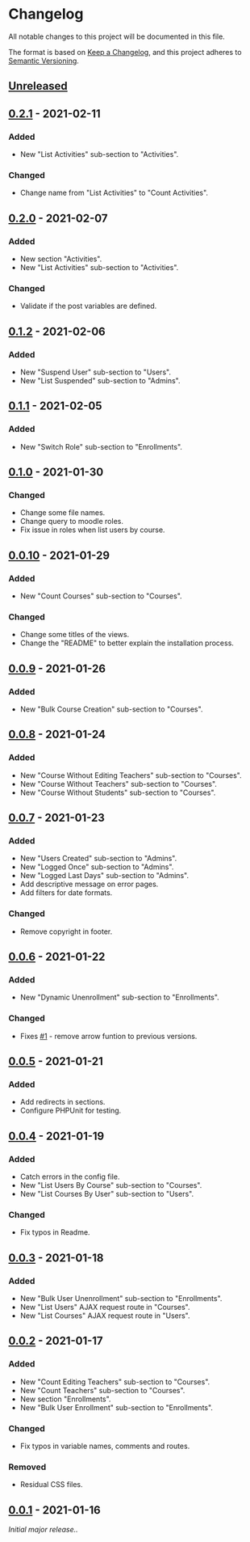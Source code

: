 # Changelog

All notable changes to this project will be documented in this file.

The format is based on [Keep a Changelog](https://keepachangelog.com/en/1.0.0/),
and this project adheres to [Semantic Versioning](https://semver.org/spec/v2.0.0.html).

## [Unreleased]

## [0.2.1] - 2021-02-11

### Added

-   New "List Activities" sub-section to "Activities".

### Changed

-   Change name from "List Activities" to "Count Activities".

## [0.2.0] - 2021-02-07

### Added

-   New section "Activities".
-   New "List Activities" sub-section to "Activities".

### Changed

-   Validate if the post variables are defined.

## [0.1.2] - 2021-02-06

### Added

-   New "Suspend User" sub-section to "Users".
-   New "List Suspended" sub-section to "Admins".

## [0.1.1] - 2021-02-05

### Added

-   New "Switch Role" sub-section to "Enrollments".

## [0.1.0] - 2021-01-30

### Changed

-   Change some file names.
-   Change query to moodle roles.
-   Fix issue in roles when list users by course.

## [0.0.10] - 2021-01-29

### Added

-   New "Count Courses" sub-section to "Courses".

### Changed

-   Change some titles of the views.
-   Change the "README" to better explain the installation process.

## [0.0.9] - 2021-01-26

### Added

-   New "Bulk Course Creation" sub-section to "Courses".

## [0.0.8] - 2021-01-24

### Added

-   New "Course Without Editing Teachers" sub-section to "Courses".
-   New "Course Without Teachers" sub-section to "Courses".
-   New "Course Without Students" sub-section to "Courses".

## [0.0.7] - 2021-01-23

### Added

-   New "Users Created" sub-section to "Admins".
-   New "Logged Once" sub-section to "Admins".
-   New "Logged Last Days" sub-section to "Admins".
-   Add descriptive message on error pages.
-   Add filters for date formats.

### Changed

-   Remove copyright in footer.

## [0.0.6] - 2021-01-22

### Added

-   New "Dynamic Unenrollment" sub-section to "Enrollments".

### Changed

-   Fixes [#1] - remove arrow funtion to previous versions.

## [0.0.5] - 2021-01-21

### Added

-   Add redirects in sections.
-   Configure PHPUnit for testing.

## [0.0.4] - 2021-01-19

### Added

-   Catch errors in the config file.
-   New "List Users By Course" sub-section to "Courses".
-   New "List Courses By User" sub-section to "Users".

### Changed

-   Fix typos in Readme.

## [0.0.3] - 2021-01-18

### Added

-   New "Bulk User Unenrollment" sub-section to "Enrollments".
-   New "List Users" AJAX request route in "Courses".
-   New "List Courses" AJAX request route in "Users".

## [0.0.2] - 2021-01-17

### Added

-   New "Count Editing Teachers" sub-section to "Courses".
-   New "Count Teachers" sub-section to "Courses".
-   New section "Enrollments".
-   New "Bulk User Enrollment" sub-section to "Enrollments".

### Changed

-   Fix typos in variable names, comments and routes.

### Removed

-   Residual CSS files.

## [0.0.1] - 2021-01-16

_Initial major release.._

[unreleased]: https://github.com/ManuelGil/alternate-admin/compare/v0.2.1...HEAD
[0.2.1]: https://github.com/ManuelGil/alternate-admin/compare/v0.2.0...v0.2.1
[0.2.0]: https://github.com/ManuelGil/alternate-admin/compare/v0.1.2...v0.2.0
[0.1.2]: https://github.com/ManuelGil/alternate-admin/compare/v0.1.1...v0.1.2
[0.1.1]: https://github.com/ManuelGil/alternate-admin/compare/v0.1.0...v0.1.1
[0.1.0]: https://github.com/ManuelGil/alternate-admin/compare/v0.0.10...v0.1.0
[0.0.10]: https://github.com/ManuelGil/alternate-admin/compare/v0.0.9...v0.0.10
[0.0.9]: https://github.com/ManuelGil/alternate-admin/compare/v0.0.8...v0.0.9
[0.0.8]: https://github.com/ManuelGil/alternate-admin/compare/v0.0.7...v0.0.8
[0.0.7]: https://github.com/ManuelGil/alternate-admin/compare/v0.0.6...v0.0.7
[0.0.6]: https://github.com/ManuelGil/alternate-admin/compare/v0.0.5...v0.0.6
[#1]: https://github.com/ManuelGil/alternate-admin/issues/1
[0.0.5]: https://github.com/ManuelGil/alternate-admin/compare/v0.0.4...v0.0.5
[0.0.4]: https://github.com/ManuelGil/alternate-admin/compare/v0.0.3...v0.0.4
[0.0.3]: https://github.com/ManuelGil/alternate-admin/compare/v0.0.2...v0.0.3
[0.0.2]: https://github.com/ManuelGil/alternate-admin/compare/v0.0.1...v0.0.2
[0.0.1]: https://github.com/ManuelGil/alternate-admin/releases/tag/v0.0.1
